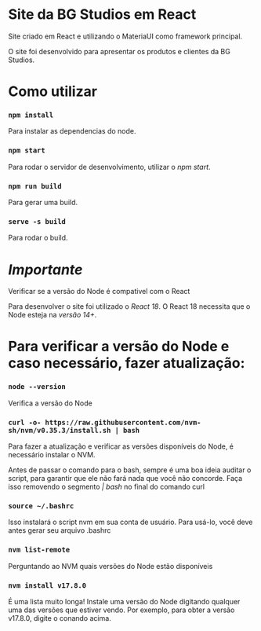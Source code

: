# Site da BG Studios em React

Site criado em React e utilizando o MateriaUI como framework principal.

O site foi desenvolvido para apresentar os produtos e clientes da BG Studios.

# Como utilizar

### `npm install`
Para instalar as dependencias do node.


### `npm start`
Para rodar o servidor de desenvolvimento, utilizar o *npm start*.


### `npm run build`
Para gerar uma build.


### `serve -s build`
Para rodar o build.

# *Importante*
Verificar se a versão do Node é compativel com o React

Para desenvolver o site foi utilizado o *React 18*. O React 18 necessita que o Node esteja na *versão 14+*.

# Para verificar a versão do Node e caso necessário, fazer atualização:

### `node --version`
Verifica a versão do Node

### `curl -o- https://raw.githubusercontent.com/nvm-sh/nvm/v0.35.3/install.sh | bash`
Para fazer a atualização e verificar as versões disponíveis do Node, é necessário instalar o NVM. 

Antes de passar o comando para o bash, sempre é uma boa ideia auditar o script, para garantir que ele não fará nada que você não concorde. Faça isso removendo o segmento *| bash* no final do comando curl

### `source ~/.bashrc`
Isso instalará o script nvm em sua conta de usuário. Para usá-lo, você deve antes gerar seu arquivo .bashrc

### `nvm list-remote`
Perguntando ao NVM quais versões do Node estão disponíveis

### `nvm install v17.8.0`
É uma lista muito longa! Instale uma versão do Node digitando qualquer uma das versões que estiver vendo. Por exemplo, para obter a versão v17.8.0, digite o conando acima. 
